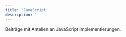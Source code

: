```yaml
---
title: 'JavaScript'
description: ''
---
```


Beiträge mit Anteilen an JavaScript Implementierungen.
